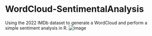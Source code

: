# WordCloud-SentimentalAnalysis
Using the 2022 IMDb dataset to generate a WordCloud and perform a simple sentiment analysis in R.
![image](https://github.com/user-attachments/assets/6f61a95a-5d37-469f-a1b1-80d169387c08)
